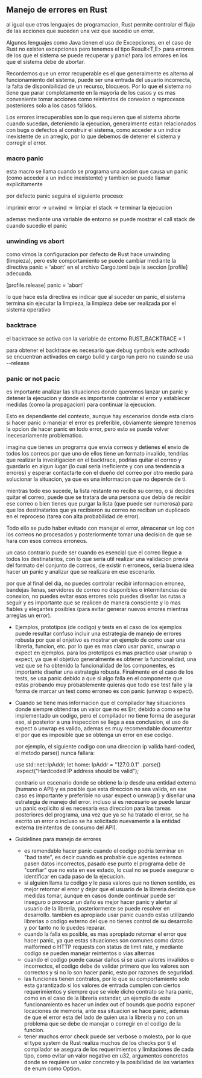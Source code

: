 ## Manejo de errores en Rust

al igual que otros lenguajes de programacion, Rust permite controlar el flujo de las acciones que
suceden una vez que sucedio un error.

Algunos lenguajes como Java tienen el uso de Excepciones, en el caso de Rust no existen excepciones
pero tenemos el tipo Result<T,E> para errores de los que el sistema se puede recuperar y panic! para
los errores en los que el sistema debe de abortar.

Recordemos que un error recuperable es el que generalmente es alterno al funcionamiento del sistema,
puede ser una entrada del usuario incorrecta, la falta de disponibilidad de un recurso, bloqueos.
Por lo que el sistema no tiene que parar completamente en la mayoria de los casos y es mas conveniente
tomar acciones como reintentos de conexion o reprocesos posteriores solo a los casos fallidos.

Los errores irrecuperables son lo que requieren que el sistema aborte cuando sucedan, deteniendo la ejecucion,
generalmente estan relacionados con bugs o defectos al construir el sistema, como acceder a un indice inexistente
de un arreglo, por lo que debemos de detener el sistema y corregir el error.

### macro panic

esta macro se llama cuando se programa una accion que causa un panic (como acceder a un indice inexistente) y
tambien se puede llamar explicitamente

por defecto panic seguira el siguiente proceso:

imprimir error -> unwind -> limpiar el stack -> terminar la ejecucion

ademas mediante una variable de entorno se puede mostrar el call stack de cuando sucedio el panic


### unwinding vs abort

como vimos la configuracion por defecto de Rust hace unwinding (limpieza), pero este comportamiento
se puede cambiar mediante la directiva panic = 'abort' en el archivo Cargo.toml baje la seccion
[profile] adecuada.

[profile.release]
panic = 'abort'

lo que hace esta directiva es indicar que al suceder un panic, el sistema termina sin ejecutar la limpieza,
la limpieza debe ser realizada por el sistema operativo

### backtrace

el backtrace se activa con la variable de entorno RUST_BACKTRACE = 1

para obtener el backtrace es necesario que debug symbols este activado
se encuentran activados en cargo build y cargo run
pero no cuando se usa --release

### panic or not pacic

es importante analizar las situaciones donde queremos lanzar un panic y detener la ejecucion
y donde es importante controlar el error y establecer medidas (como la propagacion) para
continuar la ejecucion.

Esto es dependiente del contexto, aunque hay escenarios donde esta claro si hacer panic o
manejar el error es preferible, obviamente siempre tenemos la opcion de hacer panic en todo
error, pero esto se puede volver inecesariamente problematico.

imagina que tienes un programa que envia correos y detienes el envio de todos los correos
por que uno de ellos tiene un formato invalido, tendrias que realizar la investigacion en
el backtrace, podrias quitar el correo y guardarlo en algun lugar (lo cual seria ineficiente
y con una tendencia a errores) y esperar contactarte con el dueño del correo por otro medio
para solucionar la situacion, ya que es una informacion que no depende de ti.

mientras todo eso sucede, la lista restante no recibe su correo, o si decides quitar el
correo, puede que se tratara de una persona que debia de recibir ese correo o bien
tienes que purgar la lista (que puede ser numerosa) para que los destinatarios que
ya recibieron su correo no reciban un duplicado en el reproceso (tarea con alta probabilidad de error).

Todo ello se pudo haber evitado con manejar el error, almacenar un log con los correos no procesados y
posteriormente tomar una decision de que se hara con esos correos erroneos.

un caso contrario puede ser cuando es esencial que el correo llegue a todos los destinatarios, con lo
que seria util realizar una validacion previa del formato del conjunto de correos, de existir n
erroneos, seria buena idea hacer un panic y analizar que se realizara en ese escenario.

por que al final del dia, no puedes controlar recibir informacion erronea, bandejas llenas,
servidores de correo no disponibles o intermitencias de conexion, no puedes evitar esos errores
solo puedes diseñar las rutas a seguir y es importante que se realicen de manera consciente
y lo mas fiables y elegantes posibles (para evitar generar nuevos errores mientras arreglas un error).

- Ejemplos, prototipos (de codigo) y tests
    en el caso de los ejemplos puede resultar confuso incluir una estrategia de manejo de errores robusta
    por que el onjetivo es mostrar un ejemplo de como usar una libreria, funcion, etc. por lo que es mas claro
    usar panic, unwrap o expect en ejemplos.
    para los prototipos es mas practico usar unwrap o expect, ya que el objetivo generalmente es obtener la
    funcionalidad, una vez que se ha obtenido la funcionalidad de los componentes, es importante diseñar una
    estrategia robusta.
    Finalmente en el caso de los tests, se usa panic debido a que si algo falla en el componente que estas probando
    muy probablemente quieras que todo ese test falle y la forma de marcar un test como erroneo es con panic (unwrap o expect).

- Cuando se tiene mas informacion que el compilador
    hay situaciones donde siempre obtendras un valor que no es Err, debido a como se ha implementado un codigo, pero el
    compilador no tiene forma de asegurar eso, si posterior a una inspeccion se llega a esa conclusion, el uso de expect
    o unwrap es valido, ademas es muy recomendable documentar el por que es imposible que se obtenga un error en ese codigo.

    por ejemplo, el siguiente codigo con una direccion ip valida hard-coded, el metodo parse() nunca fallara:

    use std::net::IpAddr;
    let home: IpAddr = "127.0.0.1"
        .parse()
        .expect("Hardcoded IP address should be valid");
    
    contrario un escenario donde se obtiene la ip desde una entidad externa (humano o API) y es posible que esta direccion
    no sea valida, en ese caso es importante y preferible no usar expect o unwrap() y diseñar una estrategia de manejo
    del error. incluso si es necesario se puede lanzar un panic explicito si es necesaria esa direccion para las tareas
    posteriores del programa, una vez que ya se ha tratado el error, se ha escrito un error o incluso se ha solicitado 
    nuevamente a la entidad externa (reintentos de consumo del API).

- Guidelines para manejo de errores
    - es remendable hacer panic cuando el codigo podria terminar en "bad taste", es decir cuando es probable que agentes
        externos pasen datos incorrectos, pasado ese punto el programa debe de "confiar" que no esta en ese estado,
        lo cual no se puede asegurar o identificar en cada paso de la ejecucion.
    - si alguien llama tu codigo y le pasa valores que no tienen sentido, es mejor retornar el error y dejar que
        el usuario de la libreria decida que medidas tomar, aunque en casos donde continuar puede ser inseguro
        o provocar un daño es mejor hacer panic y alertar al usuario de la libreria, posteriormente se puede resolver en desarrollo.
        tambien es apropiado usar panic cuando estas utilizando librerias o codigo externo del que no tienes control de su desarrollo
        y por tanto no lo puedes reparar.
    - cuando la falla es posible, es mas apropiado retornar el error que hacer panic, ya que estas situaciones son comunes como
        datos malformed o HTTP requests con status de limit rate, y mediante codigo se pueden manejar reintentos o vias alternas
    - cuando el codigo puede causar daños si se usan valores invalidos o incorrectos, el codigo debe de validar primero que los
        valores son correctos y si no lo son hacer panic, esto por razones de seguridad.
    - las funciones tienen contratos, por lo que su comportamiento solo esta garantizado si los valores de entrada cumplen con
        ciertos requerimientos y siempre que se viole dicho contrato se hara panic, como en el caso de la libreria estandar, un
        ejemplo de este funcionamiento es hacer un index out of bounds que podria exponer locaciones de memoria, ante esa situacion
        se hace panic, ademas de que el error esta del lado de quien usa la libreria y no con un problema que se debe de manejar o
        corregir en el codigo de la funcion.
    - tener muchos error check puede ser verbose o molesto, por lo que el type system de Rust realiza muchos de los checks por ti
        el compilador se asegura de los requerimientos y limitaciones de cada tipo, como evitar un valor negativo en u32, argumentos
        concretos donde se requiere un valor concreto y la posibilidad de las variantes de enum como Option.